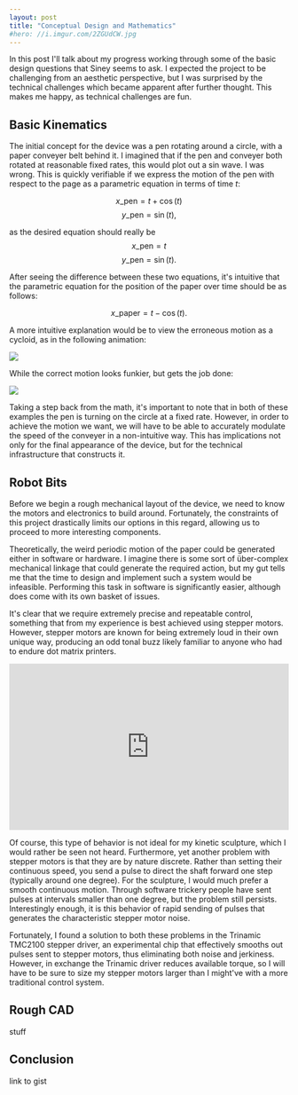 ```yaml
---
layout: post
title: "Conceptual Design and Mathematics"
#hero: //i.imgur.com/2ZGUdCW.jpg
---
```


In this post I'll talk about my progress working through some of the basic design questions that Siney seems to ask.  I expected the project to be challenging from an aesthetic perspective, but I was surprised by the technical challenges which became apparent after further thought.  This makes me happy, as technical challenges are fun.

## Basic Kinematics

The initial concept for the device was a pen rotating around a circle, with a paper conveyer belt behind it.  I imagined that if the pen and conveyer both rotated at reasonable fixed rates, this would plot out a sin wave.  I was wrong.  This is quickly verifiable if we express the motion of the pen with respect to the page as a parametric equation in terms of time $t$:

$$x\_\text{pen} = t + \cos(t)$$
$$y\_\text{pen} = \sin(t),$$

as the desired equation should really be
$$x\_\text{pen} = t$$
$$y\_\text{pen} = \sin(t).$$

After seeing the difference between these two equations, it's intuitive that the parametric equation for the position of the paper over time should be as follows:

$$x\_\text{paper} = t - \cos(t).$$

A more intuitive explanation would be to view the erroneous motion as a cycloid, as in the following animation:

<a href="{{site.baseurl}}/img/cycloid_motion.gif" data-fluidbox><img
src="{{site.baseurl}}/img/cycloid_motion.gif" class="figure"></a>

While the correct motion looks funkier, but gets the job done:

<a href="{{site.baseurl}}/img/siney_motion.gif" data-fluidbox><img
src="{{site.baseurl}}/img/siney_motion.gif" class="figure"></a>

Taking a step back from the math, it's important to note that in both of these examples the pen is turning on the circle at a fixed rate.  However, in order to achieve the motion we want, we will have to be able to accurately modulate the speed of the conveyer in a non-intuitive way.  This has implications not only for the final appearance of the device, but for the technical infrastructure that constructs it.

## Robot Bits

Before we begin a rough mechanical layout of the device, we need to know the motors and electronics to build around.  Fortunately, the constraints of this project drastically limits our options in this regard, allowing us to proceed to more interesting components.

Theoretically, the weird periodic motion of the paper could be generated either in software or hardware.  I imagine there is some sort of über-complex mechanical linkage that could generate the required action, but my gut tells me that the time to design and implement such a system would be infeasible.  Performing this task in software is significantly easier, although does come with its own basket of issues.

It's clear that we require extremely precise and repeatable control, something that from my experience is best achieved using stepper motors.  However, stepper motors are known for being extremely loud in their own unique way, producing an odd tonal buzz likely familiar to anyone who had to endure dot matrix printers.

<iframe width="100%" height="300px" src="https://www.youtube.com/embed/YLpf4ZZPJYY" frameborder="0" allowfullscreen></iframe><br />

Of course, this type of behavior is not ideal for my kinetic sculpture, which I would rather be seen not heard.  Furthermore, yet another problem with stepper motors is that they are by nature discrete.  Rather than setting their continuous speed, you send a pulse to direct the shaft forward one step (typically around one degree).  For the sculpture, I would much prefer a smooth continuous motion.  Through software trickery people have sent pulses at intervals smaller than one degree, but the problem still persists.  Interestingly enough, it is this behavior of rapid sending of pulses that generates the characteristic stepper motor noise.

Fortunately, I found a solution to both these problems in the Trinamic TMC2100 stepper driver, an experimental chip that effectively smooths out pulses sent to stepper motors, thus eliminating both noise and jerkiness.   However, in exchange the Trinamic driver reduces available torque, so I will have to be sure to size my stepper motors larger than I might've with a more traditional control system.

## Rough CAD

stuff

## Conclusion


link to gist
